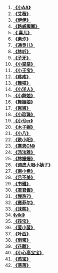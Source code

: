 1. **[《小AA》](https://www.yy.com/u/668993)**
2. **[《艾薇》](https://www.yy.com/u/660740)**
3. **[《伊伊》](https://www.yy.com/u/2348435733)**
4. **[《路威卿卿》](https://www.yy.com/u/750633423)** 
5. **[《  喜儿》](https://www.yy.com/u/2426858786)** 
6. **[《素汐》](https://www.yy.com/u/2407705263)** 
7. **[《通灵儿》](https://www.yy.com/u/1810836459)** 
8. **[《林听》](https://www.yy.com/u/1472664162)** 
9. **[《子牙》](https://www.yy.com/u/710336)** 
10. **[《小棠棠》](https://www.yy.com/u/2334393581)** 
11. **[《小王宝》](https://www.yy.com/u/1464419681)** 
12. **[《疼疼》](https://www.yy.com/u/80800)** 
13. **[《舞喵》](https://www.yy.com/u/1681108203)** 
14. **[《小洋人》](https://www.yy.com/u/222718)** 
15. **[《小舞娘》](https://www.yy.com/u/1938639285)** 
16. **[《舞媚娘》](https://www.yy.com/u/6107978)** 
17. **[《崽崽》](https://www.yy.com/u/626726)** 
18. **[《小珍珠》](https://www.yy.com/u/9462228)** 
19. **[《小兮er》](https://www.yy.com/u/1738916952)** 
20. **[《木子婉》](https://www.yy.com/u/561733)** 
21. **[《小八》](https://www.yy.com/u/2283273681)** 
22. **[《欧小阳》](https://www.yy.com/u/154691)** 
23. **[《熹恩CN》](https://www.yy.com/u/1530721473)** 
24. **[《汤泫雅》](https://www.yy.com/u/2293808206)** 
25. **[《林姗姗》](https://www.yy.com/u/1789870184)** 
26. **[《调皮大眼小姨子》](https://www.yy.com/u/2327604383)** 
27. **[《南小希》](https://www.yy.com/u/524243750)** 
28. **[《吕不美》](https://www.yy.com/u/7956168)** 
29. **[《书雅》](https://www.yy.com/u/2104854154)** 
30. **[《君君酱》](https://www.yy.com/u/1827146825)** 
31. **[《慢热7》](https://www.yy.com/u/1394787482)** 
32. **[《赛菲尔》](https://www.yy.com/u/984742613)** 
33. **[《沫熙》](https://www.yy.com/u/2312478273)** 
34. **[《viki》](https://www.yy.com/u/1508937507)** 
35. **[《孩宝》](https://www.yy.com/u/7819008)** 
36. **[《莹小莹》](https://www.yy.com/u/1840794963)** 
37. **[《叶西》](https://www.yy.com/u/1943830494)** 
38. **[《雨宝》](https://www.yy.com/u/5885167)** 
39. **[《花雕》](https://www.yy.com/u/1346429986)** 
40. **[《小心高宝宝》](https://www.yy.com/u/1849633438)**  
41. **[《孩宝》](https://www.yy.com/u/7819008)** 
42. **[《落落》](https://www.yy.com/u/1770911681)** 